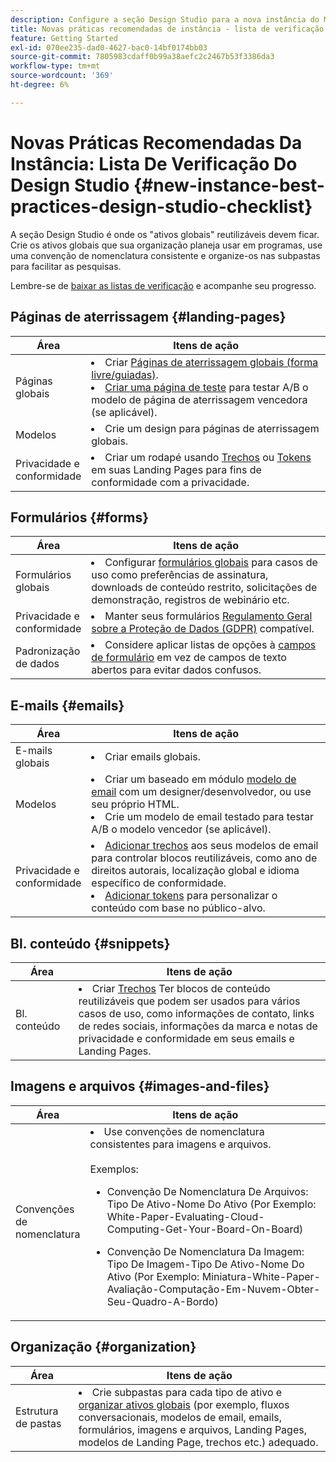 ```yaml
---
description: Configure a seção Design Studio para a nova instância do Marketo Engage.
title: Novas práticas recomendadas de instância - lista de verificação do Design Studio
feature: Getting Started
exl-id: 070ee235-dad0-4627-bac0-14bf0174bb03
source-git-commit: 7805983cdaff0b99a38aefc2c2467b53f3386da3
workflow-type: tm+mt
source-wordcount: '369'
ht-degree: 6%

---
```


# Novas Práticas Recomendadas Da Instância: Lista De Verificação Do Design Studio {#new-instance-best-practices-design-studio-checklist}

A seção Design Studio é onde os &quot;ativos globais&quot; reutilizáveis devem ficar. Crie os ativos globais que sua organização planeja usar em programas, use uma convenção de nomenclatura consistente e organize-os nas subpastas para facilitar as pesquisas.

Lembre-se de [baixar as listas de verificação](/help/marketo/getting-started/implementing-a-new-marketo-engage-instance/assets/adobe-marketo-engage-new-instance-admin-checklist.xlsx) e acompanhe seu progresso.

## Páginas de aterrissagem {#landing-pages}

<table>
<thead>
  <tr>
    <th style="width:20%">Área</th>
    <th style="width:80%">Itens de ação</th>
  </tr>
</thead>
<tbody>
  <tr>
    <td>Páginas globais</td>
    <td><li>Criar <a href="https://experienceleague.adobe.com/en/docs/marketo/using/product-docs/demand-generation/landing-pages/understanding-landing-pages/understanding-free-form-vs-guided-landing-pages#product-docs" target="_blank">Páginas de aterrissagem globais (forma livre/guiadas)</a>.</li>
    <li><a href="https://experienceleague.adobe.com/en/docs/marketo/using/product-docs/demand-generation/landing-pages/understanding-landing-pages/landing-page-test-groups" target="_blank">Criar uma página de teste</a> para testar A/B o modelo de página de aterrissagem vencedora (se aplicável).</li></td>
  </tr>
  <tr>
    <td>Modelos</td>
    <td><li>Crie um design para páginas de aterrissagem globais.</li></td>
  </tr>
  <tr>
    <td>Privacidade e conformidade</td>
    <td><li>Criar um rodapé usando <a href="https://experienceleague.adobe.com/en/docs/marketo/using/product-docs/demand-generation/landing-pages/personalizing-landing-pages/add-a-snippet-to-a-landing-page" target="_blank">Trechos</a> ou <a href="https://experienceleague.adobe.com/en/docs/marketo/using/product-docs/demand-generation/landing-pages/personalizing-landing-pages/add-text-and-tokens-to-a-landing-page#add-a-token-to-your-landing-page" target="_blank">Tokens</a> em suas Landing Pages para fins de conformidade com a privacidade.</li></td>
  </tr>
</tbody>
</table>

## Formulários {#forms}

<table>
<thead>
  <tr>
    <th style="width:20%">Área</th>
    <th style="width:80%">Itens de ação</th>
  </tr>
</thead>
<tbody>
  <tr>
    <td>Formulários globais</td>
    <td><li>Configurar <a href="https://experienceleague.adobe.com/en/docs/marketo/using/product-docs/demand-generation/forms/creating-a-form/create-a-form#product-docs" target="_blank">formulários globais</a> para casos de uso como preferências de assinatura, downloads de conteúdo restrito, solicitações de demonstração, registros de webinário etc.</li></td>
  </tr>
  <tr>
    <td>Privacidade e conformidade</td>
    <td><li>Manter seus formulários <a href="https://business.adobe.com/resources/ebooks/the-gdpr-and-the-marketer.html" target="_blank">Regulamento Geral sobre a Proteção de Dados (GDPR)</a> compatível.</li></td>
  </tr>
  <tr>
    <td>Padronização de dados</td>
    <td><li>Considere aplicar listas de opções à <a href="https://experienceleague.adobe.com/en/docs/marketo/using/product-docs/demand-generation/forms/creating-a-form/add-a-field-to-a-form#product-docs" target="_blank">campos de formulário</a> em vez de campos de texto abertos para evitar dados confusos.</li></td>
  </tr>
</tbody>
</table>

## E-mails {#emails}

<table>
<thead>
  <tr>
    <th style="width:20%">Área</th>
    <th style="width:80%">Itens de ação</th>
  </tr>
</thead>
<tbody>
  <tr>
    <td>E-mails globais</td>
    <td><li>Criar emails globais.</li></td>
  </tr>
  <tr>
    <td>Modelos</td>
    <td><li>Criar um baseado em módulo <a href="https://experienceleague.adobe.com/en/docs/marketo/using/product-docs/email-marketing/general/email-editor-2/create-an-email-template" target="_blank">modelo de email</a> com um designer/desenvolvedor, ou use seu próprio HTML.</li>
    <li>Crie um modelo de email testado para testar A/B o modelo vencedor (se aplicável).</li></td>
  </tr>
  <tr>
    <td>Privacidade e conformidade</td>
    <td><li><a href="https://experienceleague.adobe.com/en/docs/marketo/using/product-docs/email-marketing/general/functions-in-the-editor/add-a-snippet-to-an-email" target="_blank">Adicionar trechos</a> aos seus modelos de email para controlar blocos reutilizáveis, como ano de direitos autorais, localização global e idioma específico de conformidade.</li>
    <li><a href="https://experienceleague.adobe.com/en/docs/marketo/using/product-docs/email-marketing/general/using-tokens/add-an-email-script-token-to-your-email" target="_blank">Adicionar tokens</a> para personalizar o conteúdo com base no público-alvo.</li></td>
  </tr>
</tbody>
</table>

## Bl. conteúdo {#snippets}

<table>
<thead>
  <tr>
    <th style="width:20%">Área</th>
    <th style="width:80%">Itens de ação</th>
  </tr>
</thead>
<tbody>
  <tr>
    <td>Bl. conteúdo</td>
    <td><li>Criar <a href="https://experienceleague.adobe.com/en/docs/marketo/using/product-docs/personalization/segmentation-and-snippets/snippets/create-a-snippet#product-docs" target="_blank">Trechos</a> Ter blocos de conteúdo reutilizáveis que podem ser usados para vários casos de uso, como informações de contato, links de redes sociais, informações da marca e notas de privacidade e conformidade em seus emails e Landing Pages.</li></td>
  </tr>
</tbody>
</table>

## Imagens e arquivos {#images-and-files}

<table>
<thead>
  <tr>
    <th style="width:20%">Área</th>
    <th style="width:80%">Itens de ação</th>
  </tr>
</thead>
<tbody>
  <tr>
    <td>Convenções de nomenclatura</td>
    <td><li>Use convenções de nomenclatura consistentes para imagens e arquivos.</li>  
    <br>Exemplos:  
    <br><ul><li>Convenção De Nomenclatura De Arquivos: Tipo De Ativo-Nome Do Ativo (Por Exemplo: White-Paper-Evaluating-Cloud-Computing-Get-Your-Board-On-Board)</li>
    <p><li>Convenção De Nomenclatura Da Imagem: Tipo De Imagem-Tipo De Ativo-Nome Do Ativo (Por Exemplo: Miniatura-White-Paper-Avaliação-Computação-Em-Nuvem-Obter-Seu-Quadro-A-Bordo)</li></td>
  </tr>
</tbody>
</table>

## Organização {#organization}

<table>
<thead>
  <tr>
    <th style="width:20%">Área</th>
    <th style="width:80%">Itens de ação</th>
  </tr>
</thead>
<tbody>
  <tr>
    <td>Estrutura de pastas </td>
    <td><li>Crie subpastas para cada tipo de ativo e <a href="https://experienceleague.adobe.com/en/docs/marketo/using/product-docs/demand-generation/images-and-files/organize-your-images-and-files-using-folders" target="_blank">organizar ativos globais</a> (por exemplo, fluxos conversacionais, modelos de email, emails, formulários, imagens e arquivos, Landing Pages, modelos de Landing Page, trechos etc.) adequado.</li></td>
  </tr>
</tbody>
</table>
